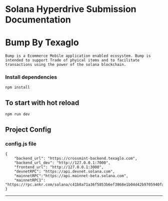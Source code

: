 # Solana Hyperdrive Submission Documentation

# Bump By Texaglo
`Bump is a Ecommerce Mobile application enabled ecosystem. Bump is intended to support Trade of phyical items and to facilitate transactions using the power of the solana blockchain.`

### Install dependencies
`npm install`

## To start with hot reload 
`npm run dev`

## Project Config
### config.js file
    {
        "backend_url": "https://crossmint-backend.texaglo.com",
        "backend_url_dev": "http://127.0.0.1:7000",
        "frontend_url": "http://127.0.0.1:3000",
        "devnetRPC": "https://api.devnet.solana.com",
        "mainnetRPC":"https://api.mainnet-beta.solana.com",
        "mainnetRPC1": "https://rpc.ankr.com/solana/c41b0a71a36f5853b6ef3868e1b04d42b9705940faef80d5f40dd34986319351" 
    }
    
***
